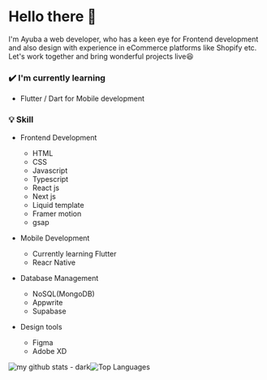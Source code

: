
# Hello there 👋 
I'm Ayuba a web developer, who has a keen eye for Frontend development and also design with experience in eCommerce platforms like Shopify etc. Let's work together and bring wonderful projects live😆 


### ✔️ I'm currently learning
- Flutter / Dart for Mobile development

### 💡 Skill
- Frontend Development 
  - HTML
  - CSS
  - Javascript
  - Typescript
  - React js
  - Next js
  - Liquid template
  - Framer motion
  - gsap
  
  
- Mobile Development
  - Currently learning Flutter
  - Reacr Native
  
- Database Management
  - NoSQL(MongoDB)
  - Appwrite
  - Supabase
  
- Design tools
  - Figma 
  - Adobe XD

![my github stats - dark](https://github-readme-stats.vercel.app/api?username=vyuba&show_icons=true&count_private=true)![Top Languages](https://github-readme-stats.vercel.app/api/top-langs/?username=vyuba&layout=compact&count_private=true)

